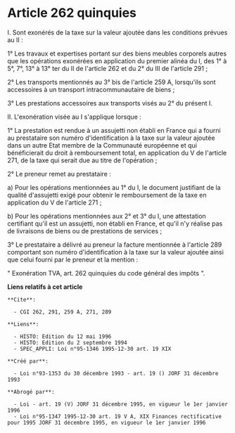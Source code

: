# Article 262 quinquies

I. Sont exonérés de la taxe sur la valeur ajoutée dans les conditions prévues au II :

1° Les travaux et expertises portant sur des biens meubles corporels autres que les opérations exonérées en application du
premier alinéa du I, des 1° à 5°, 7°, 13° à 13° ter du II de l'article 262 et du 2° du III de l'article 291 ;

2° Les transports mentionnés au 3° bis de l'article 259 A, lorsqu'ils sont accessoires à un transport intracommunautaire de
biens ;

3° Les prestations accessoires aux transports visés au 2° du présent I.

II. L'exonération visée au I s'applique lorsque :

1° La prestation est rendue à un assujetti non établi en France qui a fourni au prestataire son numéro d'identification à la
taxe sur la valeur ajoutée dans un autre Etat membre de la Communauté européenne et qui bénéficierait du droit à
remboursement total, en application du V de l'article 271, de la taxe qui serait due au titre de l'opération ;

2° Le preneur remet au prestataire :

a) Pour les opérations mentionnées au 1° du I, le document justifiant de la qualité d'assujetti exigé pour obtenir le
remboursement de la taxe en application du V de l'article 271 ;

b) Pour les opérations mentionnées aux 2° et 3° du I, une attestation certifiant qu'il est un assujetti, non établi en
France, et qu'il n'y réalise pas de livraisons de biens ou de prestations de services ;

3° Le prestataire a délivré au preneur la facture mentionnée à l'article 289 comportant son numéro d'identification à la taxe
sur la valeur ajoutée ainsi que celui fourni par le preneur et la mention :

" Exonération TVA, art. 262 quinquies du code général des impôts ".

**Liens relatifs à cet article**

	**Cite**:

	  - CGI 262, 291, 259 A, 271, 289

	**Liens**:

	  - HISTO: Edition du 12 mai 1996
	  - HISTO: Edition du 2 septembre 1994
	  - SPEC_APPLI: Loi n°95-1346 1995-12-30 art. 19 XIX

	**Créé par**:

	  - Loi n°93-1353 du 30 décembre 1993 - art. 19 () JORF 31 décembre 1993

	**Abrogé par**:

	  - Loi - art. 19 (V) JORF 31 décembre 1995, en vigueur le 1er janvier 1996
	  - Loi n°95-1347 1995-12-30 art. 19 V A, XIX Finances rectificative pour 1995 JORF 31 décembre 1995, en vigueur le 1er janvier 1996
